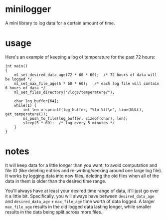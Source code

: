# minilogger

A mini library to log data for a certain amount of time.

# usage
Here's an example of keeping a log of temperature for the past 72 hours:
```
int main()
{
	ml_set_desired_data_age(72 * 60 * 60);	/* 72 hours of data will be logged */
	ml_set_max_file_age(6 * 60 * 60);	/* each log file will contain 6 hours of data */
	ml_set_files_directory("/logs/temperature/");
	
	char log_buffer[64];
	while(1) {
		int len = sprintf(log_buffer, "%lu %lf\n", time(NULL), get_temperature());
		ml_push_to_file(log_buffer, sizeof(char), len);
		sleep(5 * 60);	/* log every 5 minutes */
	}
}
```

# notes

It will keep data for a little longer than you want, to avoid computation and file IO (like deleting entries and re-writing/seeking around one large log file).
It works by logging data into new files, deleting the old files when all of the data in them is older than the desired time range.

You'll always have at least your desired time range of data, it'll just go over it a little bit. Specifically, you will always have between `desired_data_age` and `desired_data_age` + `max_file_age` time worth of data logged.
A larger `max_file_age` results in the old logged data lasting longer, while smaller results in the data being split across more files.

